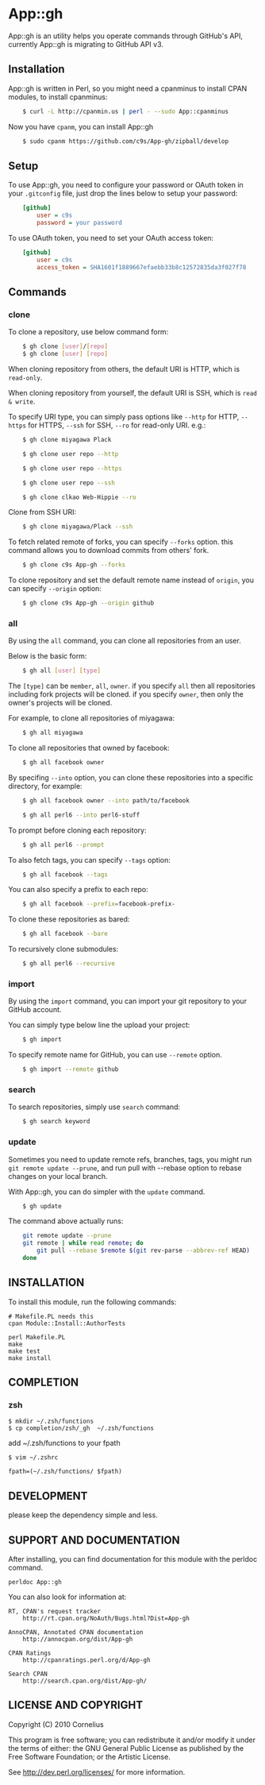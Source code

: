 # App::gh

App::gh is an utility helps you operate commands through
GitHub's API, currently App::gh is migrating to GitHub API v3.


## Installation

App::gh is written in Perl, so you might need a cpanminus to
install CPAN modules, to install cpanminus:

```bash
    $ curl -L http://cpanmin.us | perl - --sudo App::cpanminus
```

Now you have `cpanm`, you can install App::gh

```bash
    $ sudo cpanm https://github.com/c9s/App-gh/zipball/develop
```

## Setup

To use App::gh, you need to configure your password or OAuth
token in your `.gitconfig` file, just drop the lines below
to setup your password:

```ini
    [github]
        user = c9s
        password = your password
```

To use OAuth token, you need to set your OAuth access token:

```ini
    [github]
        user = c9s
        access_token = SHA1601f1889667efaebb33b8c12572835da3f027f78
```

## Commands

### clone

To clone a repository, use below command form:

```bash
    $ gh clone [user]/[repo]
    $ gh clone [user] [repo]
```

When cloning repository from others, the default URI is 
HTTP, which is `read-only`.

When cloning repository from yourself, the default URI is 
SSH, which is `read & write`.

To specify URI type, you can simply pass options like 
`--http` for HTTP, `--https` for HTTPS, `--ssh` for SSH,
`--ro` for read-only URI.  e.g.:

```bash
    $ gh clone miyagawa Plack

    $ gh clone user repo --http

    $ gh clone user repo --https

    $ gh clone user repo --ssh

    $ gh clone clkao Web-Hippie --ro
```

Clone from SSH URI:

```bash
    $ gh clone miyagawa/Plack --ssh
```

To fetch related remote of forks, you can specify
`--forks` option. this command allows you to download 
commits from others' fork.

```bash
    $ gh clone c9s App-gh --forks
```

To clone repository and set the default remote name instead 
of `origin`, you can specify `--origin` option:

```bash
    $ gh clone c9s App-gh --origin github
```

### all

By using the `all` command, you can clone all repositories
from an user.

Below is the basic form:

```bash
    $ gh all [user] [type]
```

The `[type]` can be `member`, `all`, `owner`. if you specify 
`all` then all repositories including fork projects will be 
cloned. if you specify `owner`, then only the owner's
projects will be cloned.

For example, to clone all repositories of miyagawa:

```bash
    $ gh all miyagawa
```

To clone all repositories that owned by facebook:

```bash
    $ gh all facebook owner
```

By specifing `--into` option, you can clone these 
repositories into a specific directory, for example:

```bash
    $ gh all facebook owner --into path/to/facebook

    $ gh all perl6 --into perl6-stuff
```

To prompt before cloning each repository:

```bash
    $ gh all perl6 --prompt
```

To also fetch tags, you can specify `--tags` option:

```bash
    $ gh all facebook --tags
```

You can also specify a prefix to each repo:

```bash
    $ gh all facebook --prefix=facebook-prefix-
```

To clone these repositories as bared:

```bash
    $ gh all facebook --bare
```

To recursively clone submodules:

```bash
    $ gh all perl6 --recursive
```


### import

By using the `import` command, you can import your git
repository to your GitHub account.

You can simply type below line the upload your project:

```bash
    $ gh import
```

To specify remote name for GitHub, you can use `--remote`
option.

```bash
    $ gh import --remote github
```

### search

To search repositories, simply use `search` command:

```bash
    $ gh search keyword
```

### update

Sometimes you need to update remote refs, branches, tags,
you might run `git remote update --prune`, and run pull with
--rebase option to rebase changes on your local branch.

With App::gh, you can do simpler with the `update` command.

```bash
    $ gh update
```

The command above actually runs:

```bash
    git remote update --prune
    git remote | while read remote; do
        git pull --rebase $remote $(git rev-parse --abbrev-ref HEAD)
    done
```

<!--
### fork

to fork project:

    $ gh fork clkao AnyMQ

to fork current project:

    $ cd clkao/AnyMQ
    $ gh fork

### network

to show fork network:

    $ cd App-gh/
    $ gh network
        c9s/App-gh - watchers(4) forks(1)
      foo/App-gh - watchers(1) forks(0)

### pull

Pull command behavior

    - Add remote for a fork
    - Fetch remote
    - Merge from fork branch if --merge option is specified.
    - Create a branch if --branch is specified.

First , switch path to your repository:

    $ cd App-gh/

Show up the network by running pull command with no arguments:

    $ gh pull
    ....

To pull from foo and add remote:

    $ gh pull foo
    $ git log foo/master   # to show changes

To pull from foo and merge changes:

    $ gh pull foo -m

To merge foo/feature1 to local/master

    $ gh pull foo feature1 -m

To merge changes from foo/master and create a tracked branch:

    $ gh pull foo --merge --branch
    $ gh pull foo -m -b


### Pull Requests: pullreq

To show pull requests of the project:

    $ cd tokuhirom/Amon
    $ gh pullreq list

    * Issue 1: Test - Cornelius (c9s)
      Diff: https://github.com/c9s/App-gh/pull/29.diff
      Body: Test
    * Issue 2: Test - Cornelius (c9s)
      Diff: https://github.com/c9s/App-gh/pull/29.diff
      Body: Test
      ...

And show the pull request

    $ cd gfx/p5-Text-Xslate
    $ gh pullreq show 3

If you want to send pull request about current branch:

    $ cd yappo/p5-AnySan
    $ git checkout -b experimental
    $ vi lib/AnySan.pm
    $ git commit -m "bug fix about ..."
    $ gh pullreq send

### update

Run (pull/push) repository changes from/to remotes, and `git remote update --prune`

    $ gh update

### issue

To show issues of the project:

    $ cd mattn/p5-Growl-Any
    $ gh issue list

And show the issue

    $ cd mattn/p5-Growl-GNTP
    $ gh issue show 3

If you want to create issue:

    $ cd mattn/p5-Growl-GNTP
    $ gh issue edit

Or edit issue

    $ gh issue edit 3

And comment to the issue

    $ gh issue comment 3

## COMMAND ALIAS

    "a"  => "all"
    "ci" => "commit"
    "fo" => "fork"
    "is" => "issue"
    "ne" => "network"
    "pr" => "pullreq"
    "pu" => "pull"
    "se" => "search"
    "up" => "update"
-->

## INSTALLATION

To install this module, run the following commands:

    # Makefile.PL needs this
    cpan Module::Install::AuthorTests

	perl Makefile.PL
	make
	make test
	make install

## COMPLETION

### zsh

    $ mkdir ~/.zsh/functions
    $ cp completion/zsh/_gh  ~/.zsh/functions

add ~/.zsh/functions to your fpath

    $ vim ~/.zshrc

    fpath=(~/.zsh/functions/ $fpath)

## DEVELOPMENT

please keep the dependency simple and less.

## SUPPORT AND DOCUMENTATION

After installing, you can find documentation for this module with the
perldoc command.

    perldoc App::gh

You can also look for information at:

    RT, CPAN's request tracker
        http://rt.cpan.org/NoAuth/Bugs.html?Dist=App-gh

    AnnoCPAN, Annotated CPAN documentation
        http://annocpan.org/dist/App-gh

    CPAN Ratings
        http://cpanratings.perl.org/d/App-gh

    Search CPAN
        http://search.cpan.org/dist/App-gh/


## LICENSE AND COPYRIGHT

Copyright (C) 2010 Cornelius

This program is free software; you can redistribute it and/or modify it
under the terms of either: the GNU General Public License as published
by the Free Software Foundation; or the Artistic License.

See http://dev.perl.org/licenses/ for more information.

